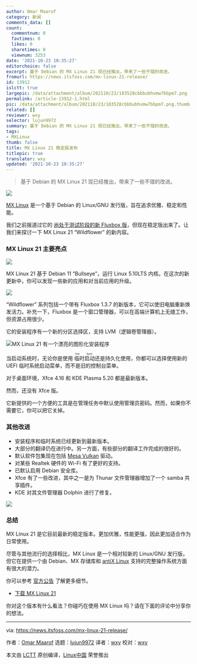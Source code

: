 ```yaml
---
author: Omar Maarof
category: 新闻
comments_data: []
count:
  commentnum: 0
  favtimes: 0
  likes: 0
  sharetimes: 0
  viewnum: 3253
date: '2021-10-23 10:35:27'
editorchoice: false
excerpt: 基于 Debian 的 MX Linux 21 现已经推出，带来了一些不错的改进。
fromurl: https://news.itsfoss.com/mx-linux-21-release/
id: 13912
islctt: true
largepic: /data/attachment/album/202110/23/103528cbbbubhvmw7bbpm7.png
permalink: /article-13912-1.html
pic: /data/attachment/album/202110/23/103528cbbbubhvmw7bbpm7.png.thumb.jpg
related: []
reviewer: wxy
selector: lujun9972
summary: 基于 Debian 的 MX Linux 21 现已经推出，带来了一些不错的改进。
tags:
- MXLinux
thumb: false
title: MX Linux 21 稳定版发布
titlepic: true
translator: wxy
updated: '2021-10-23 10:35:27'
---
```



> 
> 基于 Debian 的 MX Linux 21 现已经推出，带来了一些不错的改进。
> 
> 
> 


![](/data/attachment/album/202110/23/103528cbbbubhvmw7bbpm7.png)


[MX Linux](https://mxlinux.org/) 是一个基于 Debian 的 Linux/GNU 发行版，旨在追求优雅、稳定和性能。


我们之前报道过它的 [尚处于测试阶段的新 Fluxbox 版](https://news.itsfoss.com/mx-linux-21-fluxbox-beta-release/)，但现在稳定版出来了。让我们来探讨一下 MX Linux 21 “Wildflower” 的新内容。


### MX Linux 21 主要亮点


![](/data/attachment/album/202110/23/103531myocjbvv8eih2err.png)


MX Linux 21 基于 Debian 11 “Bullseye”，运行 Linux 5.10LTS 内核。在这次的新更新中，你可以发现一些新的应用和对当前应用的升级。


![](/data/attachment/album/202110/23/103532kcn7myc78np88s8h.png)


“Wildflower” 系列包括一个带有 Fluxbox 1.3.7 的新版本，它可以使旧电脑重新焕发活力。补充一下，Fluxbox 是一个窗口管理器，可以在高端计算机上无缝工作，但资源占用很少。


它的安装程序有一个新的分区选择区，支持 LVM（逻辑卷管理器）。


![MX Linux 21 有一个漂亮的图形化安装程序](/data/attachment/album/202110/23/103531myocjbvv8eih2err.png)


当启动系统时，无论你是使用<ruby> 临时启动 <rt>  live boot </rt></ruby>还是持久化使用，你都可以选择使用新的 UEFI 临时系统启动菜单，而不是旧的控制台菜单。


对于桌面环境，Xfce 4.16 和 KDE Plasma 5.20 都是最新版本。


然而，还没有 Xfce 版。


它新提供的一个方便的工具是在管理任务中默认使用管理员密码。然而，如果你不需要它，你可以把它关掉。


### 其他改进


* 安装程序和临时系统已经更新到最新版本。
* 大部分的翻译仍在进行中。另一方面，有些部分的翻译工作完成的很好的。
* 默认软件包集现在包括 [Mesa Vulkan](https://www.mesa3d.org/) 驱动。
* 对某些 Realtek 硬件的 Wi-Fi 有了更好的支持。
* 已默认启用 Debian 安全库。
* Xfce 有了一些改进，其中之一是为 Thunar 文件管理器增加了一个 samba 共享插件。
* KDE 对其文件管理器 Dolphin 进行了修复。


![](/data/attachment/album/202110/23/103531myocjbvv8eih2err.png)


### 总结


MX Linux 21 是它目前最新的稳定版本。更加优雅，性能更强，因此更加适合作为日常使用。


尽管与其他流行的选择相比，MX Linux 是一个相对较新的 Linux/GNU 发行版，但它在提供一个由 Debian、MX 存储库和 [antiX Linux](https://antixlinux.com/) 支持的完整操作系统方面有很大的潜力。


你可以参考 [官方公告](https://mxlinux.org/blog/mx-21-wildflower-released/) 了解更多细节。


* [下载 MX Linux 21](https://mxlinux.org/download-links/)


你对这个版本有什么看法？你碰巧在使用 MX Linux 吗？请在下面的评论中分享你的想法。




---


via: <https://news.itsfoss.com/mx-linux-21-release/>


作者：[Omar Maarof](https://news.itsfoss.com/author/omar/) 选题：[lujun9972](https://github.com/lujun9972) 译者：[wxy](https://github.com/wxy) 校对：[wxy](https://github.com/wxy)


本文由 [LCTT](https://github.com/LCTT/TranslateProject) 原创编译，[Linux中国](https://linux.cn/) 荣誉推出